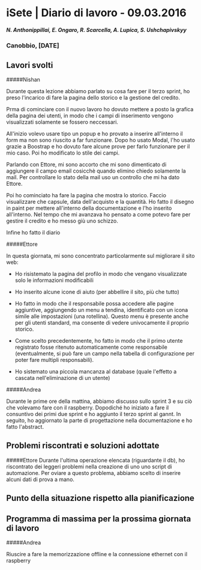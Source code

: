 

# iSete | Diario di lavoro - 09.03.2016
##### N. Anthonippillai, E. Ongaro, R. Scarcella, A. Lupica, S. Ushchapivskyy
### Canobbio, [DATE]

## Lavori svolti
#####Nishan

Durante questa lezione abbiamo parlato su cosa fare per il terzo sprint, ho preso l'incarico di fare la pagina dello storico e la gestione del credito.

Prma di cominciare con il nuovo lavoro ho dovuto mettere a posto la grafica della pagina dei utenti, in modo che i campi di inserimento vengono visualizzati solamente se fossero neccessari.

All'inizio volevo usare tipo un popup e ho provato a inserire all'interno il form ma non sono riuscito a far funzionare.
Dopo ho usato Modal, l'ho usato grazie a Boostrap e ho dovuto fare alcune prove per farlo funzionare per il mio caso. Poi ho modificato lo stile dei campi.

Parlando con Ettore, mi sono accorto che mi sono dimenticato di aggiungere il campo email cosicchè quando elimino chiedo solamente la mail.
Per controllare lo stato della mail uso un controllo che mi ha dato Ettore.

Poi ho cominciato ha fare la pagina che mostra lo storico. Faccio visualizzare che capsule, data dell'acquisto e la quantità.
Ho fatto il disegno in paint per mettere all'interno della documentazione e l'ho inserito all'interno.
Nel tempo che mi avanzava ho pensato a come potevo fare per gestire il credito e ho messo giù uno schizzo.

Infine ho fatto il diario


#####Ettore

In questa giornata, mi sono concentrato particolarmente sul migliorare il sito web:
 - Ho risistemato la pagina del profilo in modo che vengano visualizzate solo le informazioni modificabili

 - Ho inserito alcune icone di aiuto (per abbellire il sito, più che tutto)

 - Ho fatto in modo che il responsabile possa accedere alle pagine aggiuntive, aggiungendo
   un menu a tendina, identificato con un icona simile alle impostazioni (una rotellina).
   Questo menu è presente anche per gli utenti standard, ma consente di vedere univocamente il proprio storico.

 - Come scelto precedentemente, ho fatto in modo che il primo utente registrato fosse ritenuto automaticamente come
   responsabile (eventualmente, si può fare un campo nella tabella di configurazione per poter fare multipli responsabili).

 - Ho sistemato una piccola mancanza al database (quale l'effetto a cascata nell'eliminazione di un utente)

#####Andrea

Durante le prime ore della mattina, abbiamo discusso sullo sprint 3 e su ciò che volevamo fare con il raspberry.
Dopodiché ho iniziato a fare il consuntivo dei primi due sprint e ho aggiunto il terzo sprint al gannt.
In seguito, ho aggiornato la parte di progettazione nella documentazione e ho fatto l'abstract.

##  Problemi riscontrati e soluzioni adottate

#####Ettore
Durante l'ultima operazione elencata (riguardante il db), ho riscontrato dei leggeri problemi nella creazione di uno
		  uno script di automazione. Per oviare a questo problema, abbiamo scelto di inserire alcuni dati di prova a mano.

##  Punto della situazione rispetto alla pianificazione


## Programma di massima per la prossima giornata di lavoro

#####Andrea

Riuscire a fare la memorizzazione offline e la connessione ethernet con il raspberry